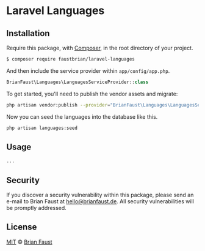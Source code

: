 # Laravel Languages

## Installation

Require this package, with [Composer](https://getcomposer.org/), in the root directory of your project.

``` bash
$ composer require faustbrian/laravel-languages
```

And then include the service provider within `app/config/app.php`.

``` php
BrianFaust\Languages\LanguagesServiceProvider::class
```

To get started, you'll need to publish the vendor assets and migrate:

```bash
php artisan vendor:publish --provider="BrianFaust\Languages\LanguagesServiceProvider" && php artisan migrate
```

Now you can seed the languages into the database like this.

```bash
php artisan languages:seed
```

## Usage

``` php
...
```

## Security

If you discover a security vulnerability within this package, please send an e-mail to Brian Faust at hello@brianfaust.de. All security vulnerabilities will be promptly addressed.

## License

[MIT](LICENSE) © [Brian Faust](https://brianfaust.de)
